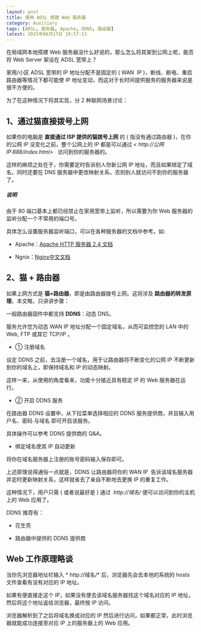 ```yaml
---
layout: post
title: 使用 ADSL 搭建 Web 服务器
category: Auxiliary
tags: [ADSL, 服务器, Apache, DDNS, 路由器]
latest: 2015年06月17日 19:57:13
---
```



在局域网本地搭建 Web 服务器没什么好说的，那么怎么将其架到公网上呢，能否将 Web Server 架设在 ADSL 宽带上？

家用/小区 ADSL 宽带的 IP 地址分配不是固定的 ( WAN  IP )，断线、断电、重启路由器等情况下都可能使 IP 地址变动，而这对于长时间提供服务的服务器来说是很不方便的。

为了在这种情况下将其实现，分 2 种联网场景讨论：

1、通过猫直接拨号上网
-

如果你的电脑是 **直接通过 ISP 提供的猫拨号上网** 的 ( 指没有通过路由器 )，在你的公网 IP 没变化之前，整个公网上的 IP 都是可以通过 *< http://公网IP:888/index.html>*   访问到你的服务器的。

这样的麻烦之处在于，你需要定时告诉别人你新公网 IP 地址，而且如果绑定了域名，同时还要在 DNS 服务器中更改映射关系，否则别人就访问不到你的服务器了。

##### **说明**

由于 80 端口基本上都已经禁止在家用宽带上监听，所以需要为你 Web 服务器的监听分配一个不常用的端口号。

具体怎么设置服务器监听端口，可以在各种服务器的文档中参考。如: 

+ Apache：[Apache HTTP 服务器 2.4 文档](http://httpd.apache.org/docs/2.4/zh-cn)

+ Ngnix：[Nginx中文文档](http://www.nginx.cn/doc/)


2、猫 + 路由器
-

如果上网方式是 **猫+路由器**，即是由路由器拨号上网。这将涉及 **路由器的转发原理**，本文略，只讲讲步骤：

一般路由器固件中都支持 **DDNS**：动态 DNS。

服务允许您为动态 WAN IP 地址分配一个固定域名，从而可监控您的 LAN 中的 Web, FTP 或其它 TCP/IP 。

+ ① 注册域名

设定 DDNS 之前，去注册一个域名，用于让路由器将不断变化的公网 IP 不断更新到你的域名上，即保持域名和 IP 的动态映射。

这样一来，从使用的角度看来，功能十分接近具有稳定 IP 的 Web 服务器在运行。

+ ② 开启 DDNS 服务

在路由器 DDNS 设置中，从下拉菜单选择相应的 DDNS 服务提供商，并且输入用户名、密码 与域名 即可开启该服务。

具体操作可以参考 DDNS 提供商的 Q&A。

+ 绑定域名使其 IP 自动更新

将你在域名服务器上注册的账号密码输入保存即可。

上述原理说得通俗一点就是，DDNS 让路由器将你的 WAN IP  告诉该域名服务器并定时更新映射关系，这样就省去了亲自不断地去更换 IP 的重复工作。

这种情况下，用户只需 ( 或者说最好是 ) 通过  *http://域名/* 便可以访问到你的主机上的 Web 应用了。

DDNS 推荐有：

+ 花生壳

+ 路由器中提供的 DDNS 提供商

Web 工作原理略谈
-

当你先浏览器地址栏输入 * http://域名/* 后，浏览器先会去本地的系统的 hosts 文件查看有没有对应的 IP 地址。

如果有便直接走这个 IP，如果没有便去该域名服务器找这个域名对应的 IP 地址，然后将这个地址返给浏览器，最终按 IP 访问。

浏览器解析到了之后将域名换成对应的 IP 然后进行访问，如果都正常，此时浏览器就能成功连接至对应 IP 上的服务器上的 Web 应用。
